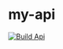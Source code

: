 # my-api

[![Build Api](https://github.com/gugufaustino/my-api/actions/workflows/dotnet.yml/badge.svg?branch=master)](https://github.com/gugufaustino/my-api/actions/workflows/dotnet.yml)
